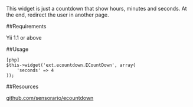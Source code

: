 This widget is just a countdown that show hours, minutes and seconds. At the end, redirect the user in another page.

##Requirements

Yii 1.1 or above

##Usage

~~~
[php]
$this->widget('ext.ecountdown.ECountDown', array(
    'seconds' => 4
));
~~~


##Resources

[github.com/sensorario/ecountdown](https://github.com/sensorario/ecountdown "github repository")

